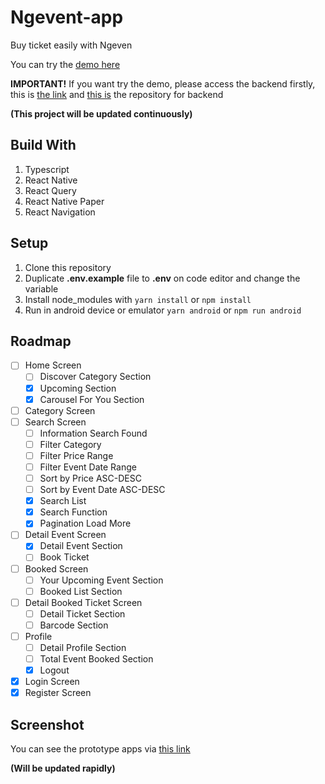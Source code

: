 # Ngevent-app

Buy ticket easily with Ngeven

You can try the [demo here](https://drive.google.com/drive/folders/1Xm-imq79stEybjw0OTXVtmodQ4tJXlzJ?usp=sharing)

**IMPORTANT!**
If you want try the demo, please access the backend firstly, this is [the link](https://ngevent-app.herokuapp.com/api)
and [this is](https://github.com/irsyaadbp/Ngevent-backend) the repository for backend

**(This project will be updated continuously)**

## Build With

1. Typescript
2. React Native
3. React Query
4. React Native Paper
5. React Navigation

## Setup

1. Clone this repository
2. Duplicate **.env.example** file to **.env** on code editor and change the variable
3. Install node_modules with
   `yarn install`
   or
   `npm install`
4. Run in android device or emulator
   `yarn android`
   or
   `npm run android`

## Roadmap

- [ ] Home Screen
  - [ ] Discover Category Section
  - [x] Upcoming Section
  - [x] Carousel For You Section
- [ ] Category Screen
- [ ] Search Screen
  - [ ] Information Search Found
  - [ ] Filter Category
  - [ ] Filter Price Range
  - [ ] Filter Event Date Range
  - [ ] Sort by Price ASC-DESC
  - [ ] Sort by Event Date ASC-DESC
  - [x] Search List
  - [x] Search Function
  - [x] Pagination Load More
- [ ] Detail Event Screen
  - [x] Detail Event Section
  - [ ] Book Ticket
- [ ] Booked Screen
  - [ ] Your Upcoming Event Section
  - [ ] Booked List Section
- [ ] Detail Booked Ticket Screen
  - [ ] Detail Ticket Section
  - [ ] Barcode Section
- [ ] Profile
  - [ ] Detail Profile Section
  - [ ] Total Event Booked Section
  - [x] Logout
- [x] Login Screen
- [x] Register Screen

## Screenshot

You can see the prototype apps via [this link](http://bit.ly/figma-ngevent)

**(Will be updated rapidly)**

